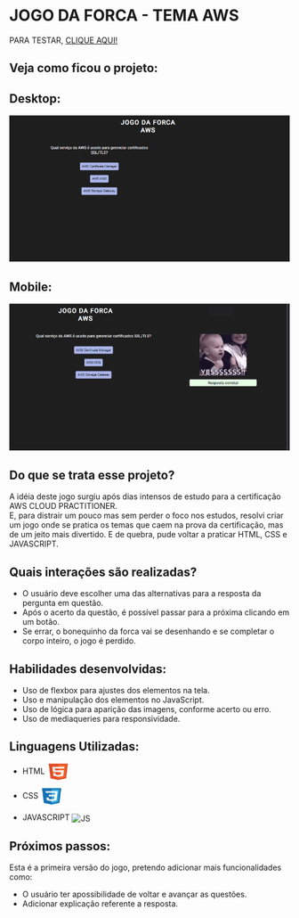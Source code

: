 # JOGO DA FORCA - TEMA AWS
PARA TESTAR, [CLIQUE AQUI!](https://jessica-os.github.io/jogo-da-forca/)

 ## Veja como ficou o projeto:
 
 ## Desktop:
  <img src="./midias/desktop.gif" alt="jogo em funcionamento">
  
  ## Mobile:
 <img src="./midias/responsivo.gif" alt="responsividade aplicada">
   
  ## Do que se trata esse projeto?
A idéia deste jogo surgiu após dias intensos de estudo para a certificação AWS CLOUD PRACTITIONER.<br>
 E, para distrair um pouco mas sem perder o foco nos estudos, resolvi criar um jogo onde se pratica os temas que caem na prova da certificação, 
 mas de um jeito mais divertido. E de quebra, pude voltar a praticar HTML, CSS e JAVASCRIPT.

## Quais interações são realizadas?
- O usuário deve escolher uma das alternativas para a resposta da pergunta em questão.
- Após o acerto da questão, é possível passar para a próxima clicando em um botão.
- Se errar, o bonequinho da forca vai se desenhando e se completar o corpo inteiro, o jogo é perdido.
  
## Habilidades desenvolvidas:
- Uso de flexbox para ajustes dos elementos na tela.
- Uso e manipulação dos elementos no JavaScript.
- Uso de lógica para aparição das imagens, conforme acerto ou erro.
- Uso de mediaqueries para responsividade.

## Linguagens Utilizadas:
- HTML <img align="center" alt="HTML" height="30" width="40" src="https://raw.githubusercontent.com/devicons/devicon/master/icons/html5/html5-original.svg">

- CSS  <img align="center" alt="CSS" height="30" width="40" src="https://raw.githubusercontent.com/devicons/devicon/master/icons/css3/css3-original.svg">

- JAVASCRIPT  <img align="center" alt="JS" height="30" width="40" src="https://cdn.jsdelivr.net/gh/devicons/devicon/icons/javascript/javascript-original.svg" />
          

## Próximos passos:
Esta é a primeira versão do jogo, pretendo adicionar mais funcionalidades como:
- O usuário ter apossibilidade de voltar e avançar as questões.
- Adicionar explicação referente a resposta.


